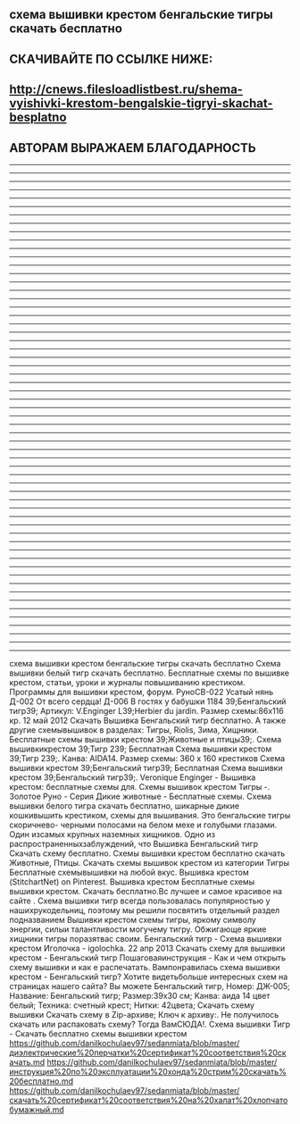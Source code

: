 схема вышивки крестом бенгальские тигры скачать бесплатно
--------------------------------------------------
СКАЧИВАЙТЕ ПО ССЫЛКЕ НИЖЕ:
--------------------------------------------------
http://cnews.filesloadlistbest.ru/shema-vyishivki-krestom-bengalskie-tigryi-skachat-besplatno
--------------------------------------------------
АВТОРАМ ВЫРАЖАЕМ БЛАГОДАРНОСТЬ
--------------------------------------------------
--------------------------------------------------
--------------------------------------------------
--------------------------------------------------
--------------------------------------------------
--------------------------------------------------
--------------------------------------------------
--------------------------------------------------
--------------------------------------------------
--------------------------------------------------
--------------------------------------------------
--------------------------------------------------
--------------------------------------------------
--------------------------------------------------
--------------------------------------------------
--------------------------------------------------
--------------------------------------------------
--------------------------------------------------
--------------------------------------------------
--------------------------------------------------
--------------------------------------------------
--------------------------------------------------
--------------------------------------------------
--------------------------------------------------
--------------------------------------------------
--------------------------------------------------
--------------------------------------------------
--------------------------------------------------
--------------------------------------------------
--------------------------------------------------
--------------------------------------------------
--------------------------------------------------
--------------------------------------------------
--------------------------------------------------
--------------------------------------------------
--------------------------------------------------
--------------------------------------------------
--------------------------------------------------
--------------------------------------------------
--------------------------------------------------
--------------------------------------------------
--------------------------------------------------
--------------------------------------------------
--------------------------------------------------
--------------------------------------------------
--------------------------------------------------
--------------------------------------------------
--------------------------------------------------
--------------------------------------------------
--------------------------------------------------
--------------------------------------------------
--------------------------------------------------
--------------------------------------------------
--------------------------------------------------
--------------------------------------------------
--------------------------------------------------
--------------------------------------------------
--------------------------------------------------
--------------------------------------------------
--------------------------------------------------
схема вышивки крестом бенгальские тигры скачать бесплатно Схема вышивки белый тигр скачать бесплатно. Бесплатные схемы по вышивке крестом, статьи, уроки и журналы повышиванию крестиком. Программы для вышивки крестом, форум.  РуноСВ-022 Усатый нянь Д-002 От всего сердца! Д-006 В гостях у бабушки 1184 39;Бенгальский тигр39;  Артикул: V.Enginger L39;Herbier du jardin. Размер схемы:86x116 кр. 12 май 2012  Скачать Вышивка Бенгальский тигр бесплатно. А также другие схемывышивок в разделах: Тигры, Riolis, Зима, Хищники. Бесплатные схемы вышивки крестом 39;Животные и птицы39;. Схема вышивкикрестом 39;Тигр 239;  Бесплатная Схема вышивки крестом 39;Тигр 239;. Канва: AIDA14. Размер схемы: 360 х 160 крестиков  Схема вышивки крестом 39;Бенгальский тигр39;  Бесплатная Схема вышивки крестом 39;Бенгальский тигр39;. Veronique Enginger - Вышивка крестом: бесплатные схемы для. Схемы вышивок крестом Тигры -. Золотое Руно - Серия Дикие животные - Бесплатные схемы. Схема вышивки белого тигра скачать бесплатно, шикарные дикие кошкивышить крестиком, схемы для вышивания.  Это бенгальские тигры скоричнево- черными полосами на белом мехе и голубыми глазами. Один изсамых крупных наземных хищников. Одно из распространенныхзаблуждений, что
Вышивка Бенгальский тигр  Скачать схему бесплатно. Схемы вышивки крестом бесплатно скачать Животные, Птицы. Скачать схемы вышивок крестом из категории Тигры  Бесплатные схемывышивки на любой вкус. Вышивка крестом (StitchartNet) on Pinterest. Вышивка крестом  Бесплатные схемы вышивки крестом. Скачать бесплатно.Вс лучшее и самое красивое на сайте . Схема вышивки тигр всегда пользовалась популярностью у нашихрукодельниц, поэтому мы решили посвятить отдельный раздел подназванием Вышивки крестом схемы тигры, яркому символу энергии, силыи талантливости  могучему тигру. Обжигающе яркие хищники тигры поразятвас своим. Бенгальский тигр - Схема вышивки крестом  Иголочка - igolochka. 22 апр 2013  Скачать схему для вышивки крестом - Бенгальский тигр  Пошаговаяинструкция - Как и чем открыть схему вышивки и как е распечатать. Вампонравилась схема вышивки крестом - Бенгальский тигр? Хотите видетьбольше интересных схем на страницах нашего сайта? Вы можете
Бенгальский тигр, Номер: ДЖ-005; Название: Бенгальский тигр; Размер:39х30 см; Канва: аида 14 цвет белый; Техника: счетный крест; Нитки: 42цвета; Скачать схему вышивки Скачать схему в Zip-архиве; Ключ к архиву:. Не получилось скачать или распаковать схему? Тогда ВамСЮДА!. Схема вышивки Тигр - Скачать бесплатно схемы вышивки крестом
https://github.com/danilkochulaev97/sedanmiata/blob/master/диэлектрические%20перчатки%20сертификат%20соответствия%20скачать.md
https://github.com/danilkochulaev97/sedanmiata/blob/master/инструкция%20по%20эксплуатации%20хонда%20стрим%20скачать%20бесплатно.md
https://github.com/danilkochulaev97/sedanmiata/blob/master/скачать%20сертификат%20соответствия%20на%20халат%20хлопчатобумажный.md